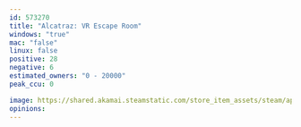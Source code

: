 ```yaml
---
id: 573270
title: "Alcatraz: VR Escape Room"
windows: "true"
mac: "false"
linux: false
positive: 28
negative: 6
estimated_owners: "0 - 20000"
peak_ccu: 0

image: https://shared.akamai.steamstatic.com/store_item_assets/steam/apps/573270/header.jpg?t=1483912379
opinions:
---
```

